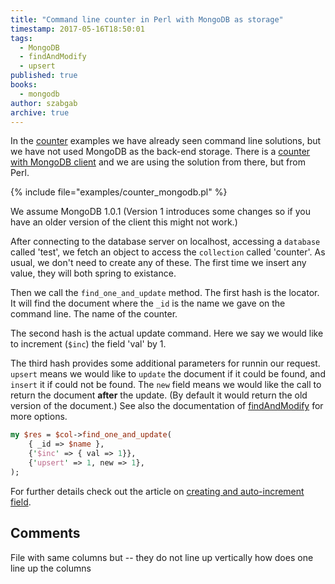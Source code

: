 ```yaml
---
title: "Command line counter in Perl with MongoDB as storage"
timestamp: 2017-05-16T18:50:01
tags:
  - MongoDB
  - findAndModify
  - upsert
published: true
books:
  - mongodb
author: szabgab
archive: true
---
```



In the [counter](https://code-maven.com/counter) examples we have already seen command line solutions, but we have not used
MongoDB as the back-end storage.
There is a [counter with MongoDB client](http://code-maven.com/counter-in-mongodb-client)
and we are using the solution from there, but from Perl.


{% include file="examples/counter_mongodb.pl" %}

We assume MongoDB 1.0.1 (Version 1 introduces some changes so if you have an older version of the client this might not work.)

After connecting to the database server on localhost, accessing a `database` called 'test', we fetch an object to access the
`collection` called 'counter'. As usual, we don't need to create any of these. The first time we insert any value,
they will both spring to existance.

Then we call the `find_one_and_update` method.
The first hash is the locator. It will find the document where the `_id` is the name we gave on the command line.
The name of the counter.

The second hash is the actual update command. Here we say we would like to increment (`$inc`) the field 'val' by 1.

The third hash provides some additional parameters for runnin our request. `upsert` means we would like to `update`
the document if it could be found, and `insert` it if could not be found. The `new` field means we would like
the call to return the document **after** the update. (By default it would return the old version of the document.)
See also the documentation of [findAndModify](http://docs.mongodb.org/manual/reference/method/db.collection.findAndModify/)
for more options.

```perl
my $res = $col->find_one_and_update(
    { _id => $name },
    {'$inc' => { val => 1}},
    {'upsert' => 1, new => 1},
);
```


For further details check out the article on 
[creating and auto-increment field](http://docs.mongodb.org/manual/tutorial/create-an-auto-incrementing-field/).


## Comments

File with same columns but -- they do not line up vertically how does one line up the columns



